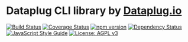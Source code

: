 # Dataplug CLI library by [Dataplug.io](https://dataplug.io)

[![Build Status](https://travis-ci.org/dataplug-io/dataplug-cli.svg?branch=master)](https://travis-ci.org/dataplug-io/dataplug-cli)
[![Coverage Status](https://coveralls.io/repos/github/dataplug-io/dataplug-cli/badge.svg?branch=master)](https://coveralls.io/github/dataplug-io/dataplug-cli?branch=master)
[![npm version](https://badge.fury.io/js/%40dataplug%2Fdataplug-cli.svg)](https://badge.fury.io/js/%40dataplug%2Fdataplug-cli)
[![Dependency Status](https://www.versioneye.com/user/projects/59e9fda90fb24f1082758324/badge.svg)](https://www.versioneye.com/user/projects/59e9fda90fb24f1082758324)
[![JavaScript Style Guide](https://img.shields.io/badge/code_style-standard-brightgreen.svg)](https://standardjs.com)
[![License: AGPL v3](https://img.shields.io/badge/License-AGPL%20v3-blue.svg)](https://www.gnu.org/licenses/agpl-3.0)
